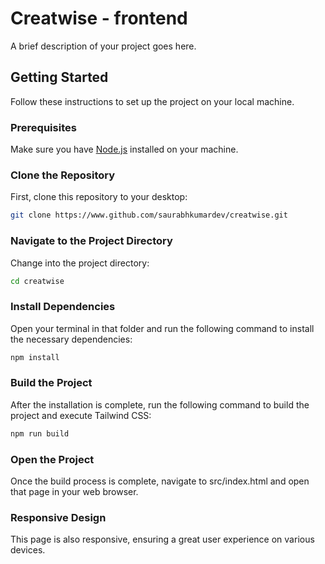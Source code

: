 # Creatwise - frontend

A brief description of your project goes here.

## Getting Started

Follow these instructions to set up the project on your local machine.

### Prerequisites

Make sure you have [Node.js](https://nodejs.org/) installed on your machine.

### Clone the Repository

First, clone this repository to your desktop:

```bash
git clone https://www.github.com/saurabhkumardev/creatwise.git
```

### Navigate to the Project Directory

Change into the project directory:

```bash
cd creatwise
```

### Install Dependencies

Open your terminal in that folder and run the following command to install the necessary dependencies:

```bash
npm install
```

### Build the Project

After the installation is complete, run the following command to build the project and execute Tailwind CSS:

```bash
npm run build
```

### Open the Project

Once the build process is complete, navigate to src/index.html and open that page in your web browser.

### Responsive Design
This page is also responsive, ensuring a great user experience on various devices.
